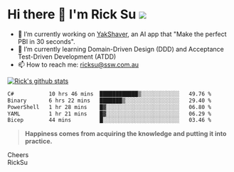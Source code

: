 # Hi there 👋 I'm Rick Su ![](https://komarev.com/ghpvc/?username=ricksu978)
<!--
**ricksu978/ricksu978** is a ✨ _special_ ✨ repository because its `README.md` (this file) appears on your GitHub profile.

Here are some ideas to get you started:
-->
- 🔭 I’m currently working on [YakShaver](https://yakshaver.ai/), an AI app that "Make the perfect PBI in 30 seconds".
- 🌱 I’m currently learning Domain-Driven Design (DDD) and Acceptance Test-Driven Development (ATDD)
- 📫 How to reach me: ricksu@ssw.com.au
<!--
- 👯 I’m looking to collaborate on ...
- 🤔 I’m looking for help with ...
- 💬 Ask me about ...
-->
<!--
- 😄 Pronouns: ...
- ⚡ Fun fact: ...
-->
[![Rick's github stats](https://github-readme-stats.vercel.app/api?username=ricksu978&theme=dark)](https://github.com/ricksu978/ricksu978)

<!--START_SECTION:waka-->

```txt
C#           10 hrs 46 mins  ████████████▒░░░░░░░░░░░░   49.76 %
Binary       6 hrs 22 mins   ███████▒░░░░░░░░░░░░░░░░░   29.40 %
PowerShell   1 hr 28 mins    █▓░░░░░░░░░░░░░░░░░░░░░░░   06.80 %
YAML         1 hr 21 mins    █▓░░░░░░░░░░░░░░░░░░░░░░░   06.29 %
Bicep        44 mins         █░░░░░░░░░░░░░░░░░░░░░░░░   03.46 %
```

<!--END_SECTION:waka-->

> **Happiness comes from acquiring the knowledge and putting it into practice.**

Cheers  
RickSu 
